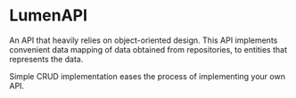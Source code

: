 # LumenAPI
An API that heavily relies on object-oriented design. This API implements convenient data mapping of data obtained from repositories, to entities that represents the data.

Simple CRUD implementation eases the process of implementing your own API.
